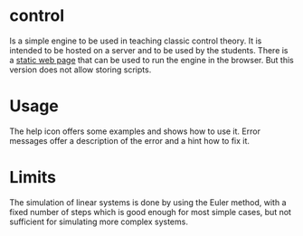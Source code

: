 # control #

Is a simple engine to be used in teaching classic control theory.
It is intended to be hosted on a server and to be used by the students.
There is a [static web page](https://hneemann.github.io/control_static/) 
that can be used to run the engine in the browser.
But this version does not allow storing scripts. 

# Usage #

The help icon offers some examples and shows how to use it. Error messages
offer a description of the error and a hint how to fix it.

# Limits #

The simulation of linear systems is done by using the Euler method, with a 
fixed number of steps which is good enough for most simple cases, but not 
sufficient for simulating more complex systems.

